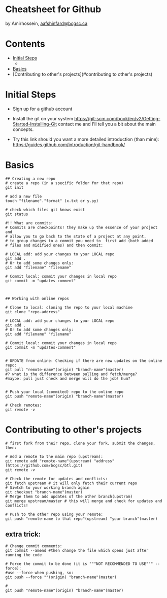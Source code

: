 Cheatsheet for Github
=====================
by Amirhossein, aafshinfard@bcgsc.ca

Contents
========

* [Initial Steps](#initial-steps)
	* [](#install)
* [Basics](#basics)
* [Contributing to other's projects](#contributing to other's projects)


Initial Steps
==============
* Sign up for a github account
* Install the git on your system
	https://git-scm.com/book/en/v2/Getting-Started-Installing-Git
 	contact me and I'll tell you a bit about the main concepts.
	
* Try this link should you want a more detailed introduction (than mine):
	https://guides.github.com/introduction/git-handbook/


Basics
======

	## Creating a new repo
	# create a repo (in a specific folder for that repo)
	git init

	# add a new file
	touch "filename"."format" (x.txt or y.py)
	
	# check which files git knows exist
	git status

	#!! What are commits:
	# Commits are checkpoints! they make up the essence of your project and
	# allow you to go back to the state of a project at any point.
	# to group changes to a commit you need to  first add (both added
	# files and midified ones) and then commit:
	
	# LOCAL add: add your changes to your LOCAL repo
	git add .
	# Or to add some changes only:
	git add "filename" "filename"

	# Commit local: commit your changes in local repo
	git commit -m "updates-comment"



	## Working with online repos

	# Clone to local: cloning the repo to your local machine
	git clone "repo-address"
	
	# LOCAL add: add your changes to your LOCAL repo
	git add .
	# Or to add some changes only:
	git add "filename" "filename"

	# Commit local: commit your changes in local repo
	git commit -m "updates-comment"


	# UPDATE from online: Checking if there are new updates on the online repo:
	git pull "remote-name"(origin) "branch-name"(master)
	#? what is the difference between pulling and fetch/merge?
	#maybe: pull just check and merge will do the job! hum? 
	
	
	# Push your local (commited) repo to the online repo
	git push "remote-name"(origin) "branch-name"(master)

	# Check remotes:
	git remote -v
	

Contributing to other's projects
================================
	# first fork from their repo, clone your fork, submit the changes, then:

	# Add a remote to the main repo (upstream):
	git remote add "remote-name"(upstream) "address"(https://github.com/bcgsc/btl.git)
	git remote -v	
	
	# Check the remote for updates and conflicts:
	git fetch upstream # it will only fetch their current repo
	# Siwtch to your working branch again
	git checkout "branch-name"(master)
	# Merge them to add updates of the other branch(upstram)
	git merge upstream/master # this will merge and check for updates and conflicts!
	
	# Push to the other repo using your remote:
	git push "remote-name to that repo"(upstream) "your branch"(master)


## extra trick:

	# Change commit comments:
	git commit --amend #then change the file which opens just after running the code

	# Force the commit to be done (it is """NOT RECOMMENDED TO USE""" --force):
	#use --force when pushing, so:
	git push --force ""(origin) "branch-name"(master)
	
	# 
	git push "remote-name"(origin) "branch-name"(master)
